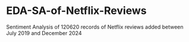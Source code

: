 # EDA-SA-of-Netflix-Reviews
Sentiment Analysis of 120620 records of Netflix reviews added between July 2019 and December 2024
